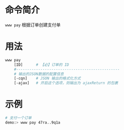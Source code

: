 命令简介
======= 

`www pay` 根据订单创建支付单

用法
=======

```bash
www pay
    [ID]      # 【必】订单的 ID
    #-----------------------------------------------
    # 输出的JSON数据的配置信息
    [-cqn]    # JSON 输出的格式化方式
    [-ajax]   # 开启这个选项，则输出为 ajaxReturn 的包裹
```

示例
=======

```bash
# 支付一个订单
demo:> www pay 47ra..9q1a
```